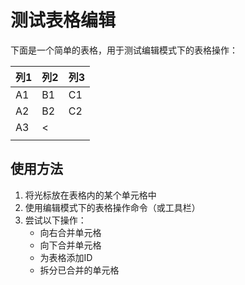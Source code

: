 # 测试表格编辑

下面是一个简单的表格，用于测试编辑模式下的表格操作：

| 列1  | 列2  | 列3  |
| --- | --- | --- |
| A1  | B1  | C1  |
| A2  | B2  | C2  |
| A3  | <   |     |
|     |     |     |

## 使用方法

1. 将光标放在表格内的某个单元格中
2. 使用编辑模式下的表格操作命令（或工具栏）
3. 尝试以下操作：
   - 向右合并单元格
   - 向下合并单元格
   - 为表格添加ID
   - 拆分已合并的单元格 